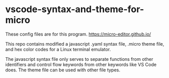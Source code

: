 # vscode-syntax-and-theme-for-micro
These config files are for this program.  https://micro-editor.github.io/

This repo contains modified a javascript .yaml syntax file, .micro theme file, and hex color codes for a Linux terminal emulator.

The javascript syntax file only serves to separate functions from other identifiers and control flow keywords from other keywords like VS Code does.  The theme file can be used with other file types.
